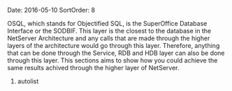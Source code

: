 Date: 2016-05-10
SortOrder: 8

OSQL, which stands for Objectified SQL, is the SuperOffice Database Interface or the SODBIF. This layer is the closest to the database in the NetServer Architecture and any calls that are made through the higher layers of the architecture would go through this layer. Therefore, anything that can be done through the Service, RDB and HDB layer can also be done through this layer. This sections aims to show how you could achieve the same results achived through the higher layer of NetServer.

1. autolist
